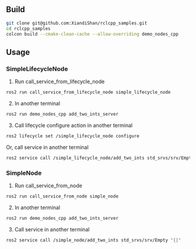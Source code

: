 ## Build
```bash
git clone git@github.com:XiandiShan/rclcpp_samples.git
cd rclcpp_samples
colcon build --cmake-clean-cache --allow-overriding demo_nodes_cpp

```

## Usage
### SimpleLifecycleNode
1. Run call_service_from_lifecycle_node
```bash
ros2 run call_service_from_lifecycle_node simple_lifecycle_node
```
2. In another terminal
```bash
ros2 run demo_nodes_cpp add_two_ints_server
```
3. Call lifecycle configure action in another terminal
```bash
ros2 lifecycle set /simple_lifecycle_node configure
```
Or, call service in another terminal
```bash
ros2 service call /simple_lifecycle_node/add_two_ints std_srvs/srv/Empty "{}"
```

### SimpleNode
1. Run call_service_from_node
```bash
ros2 run call_service_from_node simple_node
```
2. In another terminal
```bash
ros2 run demo_nodes_cpp add_two_ints_server
```
3. Call service in another terminal
```bash
ros2 service call /simple_node/add_two_ints std_srvs/srv/Empty "{}"
```